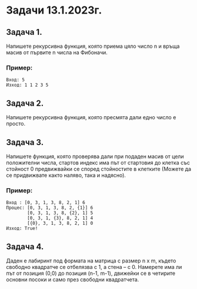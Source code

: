 # Задачи 13.1.2023г.

## Задача 1.
Напишете рекурсивна функция, която приема цяло число n и връща масив от първите n числа на Фибоначи.

### Пример:
    Вход: 5
    Изход: 1 1 2 3 5

## Задача 2.
Напишете рекурсивна функция, която пресмята дали едно число е просто.

## Задача 3.
Напишете функция, която проверява дали при подаден масив от цели положителни числа, стартов индекс има път от стартовия до клетка със стойност 0 предвижвайки се според стойностите в клетките (Можете да се придвижвате както наляво, така и надясно).

### Пример:
    Вход : [0, 3, 1, 3, 8, 2, 1] 6 
    Процес: [0, 3, 1, 3, 8, 2, {1}] 6 
            [0, 3, 1, 3, 8, {2}, 1] 5 
            [0, 3, 1, {3}, 8, 2, 1] 4 
            [{0}, 3, 1, 3, 8, 2, 1] 0 
    Изход: True!      

## Задача 4.
Даден е лабиринт под формата на матрица с размер n x m, където свободно квадратче се отбелязва с 1, а стена – с 0. Намерете има ли път от позиция (0,0) до позиция (n-1, m-1), движейки се в четирите основни посоки и само през свободни квадратчета.

